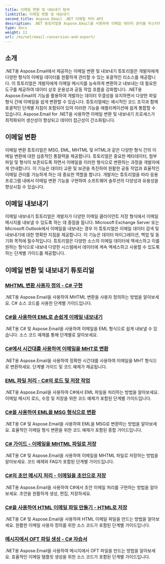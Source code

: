 ```yaml
---
title: 이메일 변환 및 내보내기 탐색
linktitle: 이메일 변환 및 내보내기
second_title: Aspose.Email .NET 이메일 처리 API
description: .NET 튜토리얼용 Aspose.Email을 사용하여 이메일 데이터 관리를 마스터하세요. 이메일을 변환하고, 내보내고, 무결성을 유지하고, 첨부 파일을 처리하세요. 예시를 통해 향상하세요.
type: docs
weight: 11
url: /ko/net/email-conversion-and-export/
---
```


## 소개

.NET용 Aspose.Email에서 제공하는 이메일 변환 및 내보내기 튜토리얼은 개발자에게 다양한 형식의 이메일 데이터를 원활하게 관리할 수 있는 포괄적인 리소스를 제공합니다. 이 튜토리얼은 개발자에게 이메일 메시지를 능숙하게 변환하고 내보내는 데 필요한 도구를 제공하여 데이터 상호 운용성과 공동 작업 흐름을 강화합니다. .NET용 Aspose.Email의 기능을 활용하여 개발자는 데이터 무결성을 유지하면서 다양한 파일 형식 간에 이메일을 쉽게 변환할 수 있습니다. 튜토리얼에는 예시적인 코드 조각과 함께 포괄적인 단계별 지침이 포함되어 있어 이러한 기능을 애플리케이션에 쉽게 통합할 수 있습니다. Aspose.Email for .NET을 사용하면 이메일 변환 및 내보내기 프로세스가 최적화되어 생산성이 향상되고 데이터 접근성이 간소화됩니다.

## 이메일 변환

이메일 변환 튜토리얼은 MSG, EML, MHTML 및 HTML과 같은 다양한 형식 간의 이메일 변환에 대한 심층적인 통찰력을 제공합니다. 튜토리얼은 중요한 메타데이터, 첨부 파일 및 형식이 보존되도록 하면서 이메일을 이러한 형식으로 변환하는 과정을 개발자에게 안내합니다. 이 기능은 데이터 교환 및 보관을 촉진하여 원활한 공동 작업과 효율적인 이메일 관리를 가능하게 하는 데 중요한 역할을 합니다. 개발자는 튜토리얼을 따라 응용 프로그램 내에서 이메일 변환 기능을 구현하여 소프트웨어 솔루션의 다양성과 유용성을 향상시킬 수 있습니다.

## 이메일 내보내기

이메일 내보내기 튜토리얼은 개발자가 다양한 이메일 클라이언트 저장 형식에서 이메일 메시지를 내보낼 수 있도록 하는 데 중점을 둡니다. Microsoft Exchange Server 또는 Microsoft Outlook에서 이메일을 내보내는 경우 이 튜토리얼은 이메일 데이터 검색 및 내보내기에 대한 명확한 지침을 제공합니다. 이 기능은 데이터 마이그레이션, 백업 및 동기화 목적에 필수적입니다. 튜토리얼은 다양한 소스의 이메일 데이터에 액세스하고 이를 원하는 형식으로 내보내 다양한 시스템에서 데이터에 계속 액세스하고 사용할 수 있도록 하는 단계별 가이드를 제공합니다.

## 이메일 변환 및 내보내기 튜토리얼
### [MHTML 변환 사용자 정의 - C# 구현](./customizing-mhtml-conversion-csharp-implementation/)
.NET용 Aspose.Email을 사용하여 MHTML 변환을 사용자 정의하는 방법을 알아보세요. C# 소스 코드를 사용한 단계별 가이드입니다.
### [C#을 사용하여 EML로 손쉽게 이메일 내보내기](./effortless-email-export-to-eml-using-csharp/)
.NET용 C# 및 Aspose.Email을 사용하여 이메일을 EML 형식으로 쉽게 내보낼 수 있습니다. 소스 코드 예제를 통해 단계별로 알아보세요.
### [C#에서 시간대를 사용하여 이메일을 MHT로 변환](./converting-email-to-mht-with-timezone-in-csharp/)
.NET용 Aspose.Email을 사용하여 정확한 시간대를 사용하여 이메일을 MHT 형식으로 변환하세요. 단계별 가이드 및 코드 예제가 제공됩니다.
### [EML 파일 처리 - C#의 로드 및 저장 작업](./eml-file-handling-load-and-save-operations-in-csharp/)
.NET용 Aspose.Email을 사용하여 C#에서 EML 파일을 처리하는 방법을 알아보세요. 이메일 메시지 로드, 수정 및 저장을 위한 코드 예제가 포함된 단계별 가이드입니다.
### [C#을 사용하여 EML을 MSG 형식으로 변환](./converting-eml-to-msg-format-using-csharp/)
.NET용 C# 및 Aspose.Email을 사용하여 EML을 MSG로 변환하는 방법을 알아보세요. 효율적인 이메일 형식 변환을 위한 코드 예제가 포함된 종합 가이드입니다.
### [C# 가이드 - 이메일을 MHTML 파일로 저장](./csharp-guide-saving-email-as-mhtml-file/)
.NET용 C# 및 Aspose.Email을 사용하여 이메일을 MHTML 파일로 저장하는 방법을 알아보세요. 코드 예제와 FAQ가 포함된 단계별 가이드입니다.
### [C#의 초안 메시지 처리 - 이메일을 초안으로 저장](./draft-message-handling-in-csharp-saving-email-as-draft/)
.NET용 Aspose.Email을 사용하여 C#에서 초안 이메일 처리를 구현하는 방법을 알아보세요. 초안을 원활하게 생성, 편집, 저장하세요.
### [C#을 사용하여 HTML 이메일 파일 만들기 - HTML로 저장](./creating-html-email-files-using-csharp-save-as-html/)
.NET용 C# 및 Aspose.Email을 사용하여 HTML 이메일 파일을 만드는 방법을 알아보세요. 원활한 이메일 사용자 정의를 위한 소스 코드가 포함된 단계별 가이드입니다.
### [메시지에서 OFT 파일 생성 - C# 자습서](./generating-oft-files-from-messages-csharp-tutorial/)
.NET용 Aspose.Email을 사용하여 메시지에서 OFT 파일을 만드는 방법을 알아보세요. 효율적인 이메일 템플릿 생성을 위한 소스 코드가 포함된 단계별 가이드입니다.
